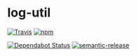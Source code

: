 # log-util

[![Travis][travis-badge]][travis-link]
[![npm][npm-badge]][npm-link]

[![Dependabot Status][dependabot-badge]][dependabot-link]
[![semantic-release][semantic-release-badge]][semantic-release-link]

[travis-badge]: https://img.shields.io/travis/com/eliasnorrby/log-util?style=for-the-badge
[travis-link]: https://travis-ci.com/eliasnorrby/log-util
[npm-badge]: https://img.shields.io/npm/v/@eliasnorrby/log-util?style=for-the-badge
[npm-link]: https://www.npmjs.com/package/@eliasnorrby/log-util
[dependabot-badge]: https://api.dependabot.com/badges/status?host=github&repo=eliasnorrby/log-util
[dependabot-link]: https://dependabot.com
[semantic-release-badge]: https://img.shields.io/badge/%20%20%F0%9F%93%A6%F0%9F%9A%80-semantic--release-e10079.svg
[semantic-release-link]: https://github.com/semantic-release/semantic-release
